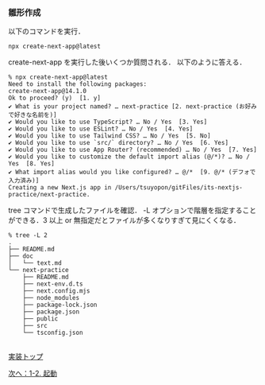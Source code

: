 ### 雛形作成

以下のコマンドを実行．

```
npx create-next-app@latest
```

create-next-app を実行した後いくつか質問される．
以下のように答える．

```
% npx create-next-app@latest
Need to install the following packages:
create-next-app@14.1.0
Ok to proceed? (y)  [1. y]
✔ What is your project named? … next-practice [2. next-practice (お好みで好きな名前を)]
✔ Would you like to use TypeScript? … No / Yes  [3. Yes]
✔ Would you like to use ESLint? … No / Yes  [4. Yes]
✔ Would you like to use Tailwind CSS? … No / Yes  [5. No]
✔ Would you like to use `src/` directory? … No / Yes  [6. Yes]
✔ Would you like to use App Router? (recommended) … No / Yes  [7. Yes]
✔ Would you like to customize the default import alias (@/*)? … No / Yes  [8. Yes]
✔ What import alias would you like configured? … @/*  [9. @/* (デフォで入力済み)]
Creating a new Next.js app in /Users/tsuyopon/gitFiles/its-nextjs-practice/next-practice.
```

tree コマンドで生成したファイルを確認． -L オプションで階層を指定することができる．3 以上 or 無指定だとファイルが多くなりすぎて見にくくなる．

```
% tree -L 2
.
├── README.md
├── doc
│   └── text.md
└── next-practice
    ├── README.md
    ├── next-env.d.ts
    ├── next.config.mjs
    ├── node_modules
    ├── package-lock.json
    ├── package.json
    ├── public
    ├── src
    └── tsconfig.json
```

##
[実装トップ](https://github.com/Tsuyopon-1067/its-nextjs-practice/blob/main/doc/implement/0_implement.md)

[次へ：1-2. 起動](https://github.com/Tsuyopon-1067/its-nextjs-practice/blob/main/doc/implement/1_basic/2_run.md)

